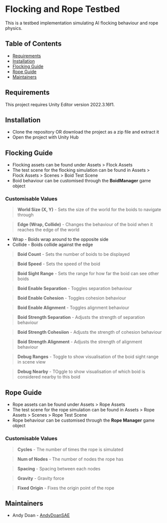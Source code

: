 # Flocking and Rope Testbed

This is a testbed implementation simulating AI flocking behaviour and rope physics.


## Table of Contents

- [Requirements](https://github.com/AndyDoanSAE/Flocking-and-Rope-GPG213/?tab=readme-ov-file#requirements)
- [Installation](https://github.com/AndyDoanSAE/Flocking-and-Rope-GPG213/?tab=readme-ov-file#installation)
- [Flocking Guide](https://github.com/AndyDoanSAE/Flocking-and-Rope-GPG213/?tab=readme-ov-file#flocking-guide)
- [Rope Guide](https://github.com/AndyDoanSAE/Flocking-and-Rope-GPG213/?tab=readme-ov-file#rope-guide)
- [Maintainers](https://github.com/AndyDoanSAE/Flocking-and-Rope-GPG213/?tab=readme-ov-file#maintainers)


## Requirements
This project requires Unity Editor version 2022.3.16f1.


## Installation
- Clone the repository OR download the project as a zip file and extract it
- Open the project with Unity Hub


## Flocking Guide

- Flocking assets can be found under Assets > Flock Assets
- The test scene for the flocking simulation can be found in Assets > Flock Assets > Scenes > Boid Test Scene
- Boid behaviour can be customised through the **BoidManager** game object

### Customisable Values
> **World Size (X, Y)** - Sets the size of the world for the boids to navigate through

> **Edge (Wrap, Collide)** - Changes the behaviour of the boid when it reaches the edge of the world
- Wrap - Boids wrap around to the opposite side
- Collide - Boids collide against the edge

> **Boid Count** - Sets the number of boids to be displayed

> **Boid Speed** - Sets the speed of the boid

> **Boid Sight Range** - Sets the range for how far the boid can see other boids

> **Boid Enable Separation** - Toggles separation behaviour

> **Boid Enable Cohesion** - Toggles cohesion behaviour

> **Boid Enable Alignment** - Toggles alignment behaviour

> **Boid Strength Separation** - Adjusts the strength of separation behaviour

> **Boid Strength Cohesiion** - Adjusts the strength of cohesion behaviour

> **Boid Strength Alignment** - Adjusts the strength of alignment behaviour

> **Debug Ranges** - Toggle to show visualisation of the boid sight range in scene view

> **Debug Nearby** - TOggle to show visualisation of which boid is considered nearby to this boid


## Rope Guide

- Rope assets can be found under Assets > Rope Assets
- The test scene for the rope simulation can be found in Assets > Rope Assets > Scenes > Rope Test Scene
- Rope behaviour can be customised through the **Rope Manager** game object

### Customisable Values

> **Cycles** - The number of times the rope is simulated

> **Num of Nodes** - The number of nodes the rope has

> **Spacing** - Spacing between each nodes

> **Gravity** - Gravity force

> **Fixed Origin** - Fixes the origin point of the rope


## Maintainers
- Andy Doan - [AndyDoanSAE](https://github.com/AndyDoanSAE)
